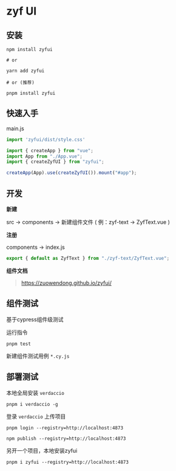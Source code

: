# zyf UI

## 安装

```shell
npm install zyfui

# or

yarn add zyfui

# or (推荐)

pnpm install zyfui
```

## 快速入手

main.js

```js
import 'zyfui/dist/style.css'

import { createApp } from "vue";
import App from "./App.vue";
import { createZyfUI } from "zyfui";

createApp(App).use(createZyfUI()).mount("#app");
```

## 开发

**新建**

src -> components -> 新建组件文件 ( 例：zyf-text -> ZyfText.vue )

**注册**

components -> index.js

```js
export { default as ZyfText } from "./zyf-text/ZyfText.vue";
```

**组件文档**
> <https://zuowendong.github.io/zyfui/>

## 组件测试

基于cypress组件级测试

运行指令

```shell
pnpm test
```

新建组件测试用例 `*.cy.js`

## 部署测试

本地全局安装 `verdaccio`

```shell
pnpm i verdaccio -g
```

登录 `verdaccio` 上传项目

```shell
pnpm login --registry=http://localhost:4873

npm publish --registry=http://localhost:4873
```

另开一个项目，本地安装zyfui

```shell
pnpm i zyfui --registry=http://localhost:4873
```

